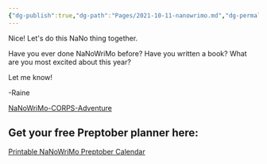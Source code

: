 ```yaml
---
{"dg-publish":true,"dg-path":"Pages/2021-10-11-nanowrimo.md","dg-permalink":"nanowrimo","permalink":"/nanowrimo/","title":"NaNoWriMo","noteIcon":"","created":"","updated":"2023-08-15T22:32:36.000-04:00"}
---
```



Nice! Let's do this NaNo thing together.

Have you ever done NaNoWriMo before? Have you written a book? What are you most excited about this year?

Let me know!

\-Raine

[NaNoWriMo-CORPS-Adventure](https://drive.google.com/file/d/1gUCtgFnK6kEd3cIAZ2QUNy5dDUVADfnf/view?usp=share_link)

## Get your free Preptober planner here:

[Printable NaNoWriMo Preptober Calendar](https://drive.google.com/file/d/19ClnsTjvDrHMEO2_1_v9L7vyC8ZL7v71/view?usp=share_link)